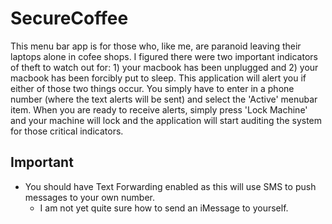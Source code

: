 # SecureCoffee

[](http://i.imgur.com/ZuR7vOq.png?1)

This menu bar app is for those who, like me, are paranoid leaving their laptops alone in cofee shops. I figured there were two important indicators of theft to watch out for: 1) your macbook has been unplugged and 2) your macbook has been forcibly put to sleep. This application will alert you if either of those two things occur. You simply have to enter in a phone number (where the text alerts will be sent) and select the 'Active' menubar item. When you are ready to receive alerts, simply press 'Lock Machine' and your machine will lock and the application will start auditing the system for those critical indicators. 

## Important
* You should have Text Forwarding enabled as this will use SMS to push messages to your own number.
  * I am not yet quite sure how to send an iMessage to yourself. 
